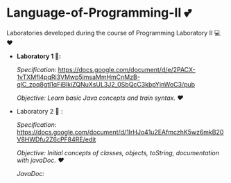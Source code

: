 # Language-of-Programming-II :two_hearts:
Laboratories developed during the course of Programming Laboratory II :computer: :heart:

- **Laboratory 1 :baby::** 
  
  *Specification*: https://docs.google.com/document/d/e/2PACX-1vTXMfl4pqRi3VMwp5jmsaMmHmCnMzB-qlC_zpq8gtl1qFiBlkiZQNuXsUL3J2_0SbQcC3kbpYjnWoC3/pub
  
  *Objective: Learn basic Java concepts and train syntax. :heart:*
  
- Laboratory 2 :girl: :
  
  *Specification*: https://docs.google.com/document/d/1IrHJo41u2EAfmczhK5wz6mkB20V8HWDfu2Z6cPF84RE/edit
  
  *Objective: Initial concepts of classes, objects, toString, documentation with javaDoc. :heart:*
  
  *JavaDoc:*
